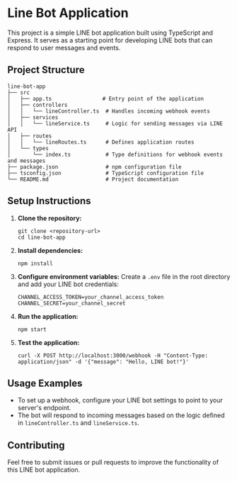 # Line Bot Application

This project is a simple LINE bot application built using TypeScript and Express. It serves as a starting point for developing LINE bots that can respond to user messages and events.

## Project Structure

```
line-bot-app
├── src
│   ├── app.ts                # Entry point of the application
│   ├── controllers
│   │   └── lineController.ts  # Handles incoming webhook events
│   ├── services
│   │   └── lineService.ts     # Logic for sending messages via LINE API
│   ├── routes
│   │   └── lineRoutes.ts      # Defines application routes
│   └── types
│       └── index.ts           # Type definitions for webhook events and messages
├── package.json               # npm configuration file
├── tsconfig.json              # TypeScript configuration file
└── README.md                  # Project documentation
```

## Setup Instructions

1. **Clone the repository:**
   ```
   git clone <repository-url>
   cd line-bot-app
   ```

2. **Install dependencies:**
   ```
   npm install
   ```

3. **Configure environment variables:**
   Create a `.env` file in the root directory and add your LINE bot credentials:
   ```
   CHANNEL_ACCESS_TOKEN=your_channel_access_token
   CHANNEL_SECRET=your_channel_secret
   ```

4. **Run the application:**
   ```
   npm start
   ```

5. **Test the application:**
   ```
   curl -X POST http://localhost:3000/webhook -H "Content-Type: application/json" -d '{"message": "Hello, LINE bot!"}'
   ```

## Usage Examples

- To set up a webhook, configure your LINE bot settings to point to your server's endpoint.
- The bot will respond to incoming messages based on the logic defined in `lineController.ts` and `lineService.ts`.

## Contributing

Feel free to submit issues or pull requests to improve the functionality of this LINE bot application.